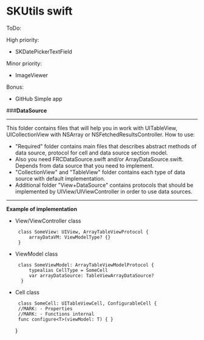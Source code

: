# SKUtils swift

ToDo:

High priority:
- SKDatePickerTextField

Minor priority:
- ImageViewer

Bonus:
- GitHub Simple app


###**DataSource**

----------

This folder contains files that will help you in work with    UITableView, UICollectionView with NSArray or    NSFetchedResultsController.
How to use:
- "Required" folder contains main files that describes abstract methods of data source, protocol for cell and data source section model.
- Also you need FRCDataSource.swift and/or ArrayDataSource.swift. Depends from data source that you need to implement.
- "CollectionView" and "TableView" folder contains each type of data source with default implementation.
- Additional folder "View+DataSource" contains protocols that should be implemented by UIView/UIViewController in order to use data sources.

----------

**Example of implementation**

 - View/ViewController class

        class SomeView: UIView, ArrayTableViewProtocol { 
        	arrayDataVM: ViewModelType? {} 
        }

 - ViewModel class

        class SomeViewModel: ArrayTableViewModelProtocol {
         	typealias CellType = SomeCell
         	var arrayDataSource: TableViewArrayDataSource?
         }

 - Cell class

    	class SomeCell: UITableViewCell, ConfigurableCell {
		//MARK: - Properties 
		//MARK: - Functions internal 
		func configure<T>(viewModel: T) { }
	}

 
